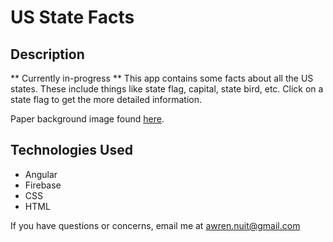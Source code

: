 # US State Facts

## Description

** Currently in-progress **
This app contains some facts about all the US states. These include things like state flag, capital, state bird, etc. Click on a state flag to get the more detailed information.

Paper background image found [here](https://www.pinterest.com/pin/730427633293562082/).

## Technologies Used

- Angular
- Firebase
- CSS
- HTML

If you have questions or concerns, email me at awren.nuit@gmail.com